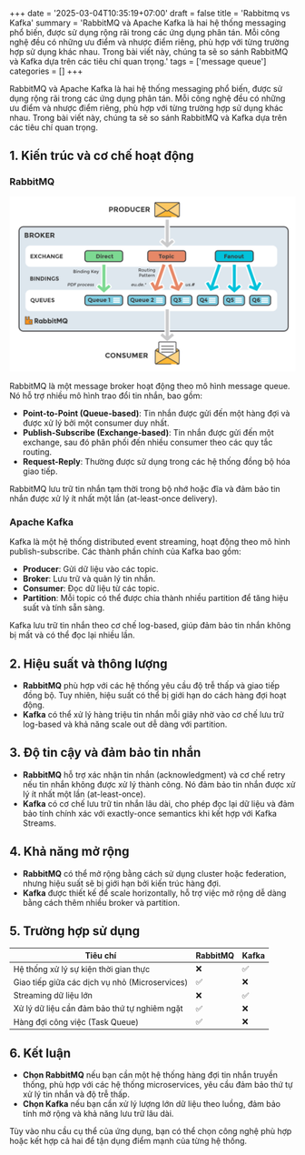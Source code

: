 +++
date = '2025-03-04T10:35:19+07:00'
draft = false
title = 'Rabbitmq vs Kafka'
summary = 'RabbitMQ và Apache Kafka là hai hệ thống messaging phổ biến, được sử dụng rộng rãi trong các ứng dụng phân tán. Mỗi công nghệ đều có những ưu điểm và nhược điểm riêng, phù hợp với từng trường hợp sử dụng khác nhau. Trong bài viết này, chúng ta sẽ so sánh RabbitMQ và Kafka dựa trên các tiêu chí quan trọng.'
tags = ['message queue']
categories = []
+++

RabbitMQ và Apache Kafka là hai hệ thống messaging phổ biến, được sử dụng rộng rãi trong các ứng dụng phân tán. Mỗi công nghệ đều có những ưu điểm và nhược điểm riêng, phù hợp với từng trường hợp sử dụng khác nhau. Trong bài viết này, chúng ta sẽ so sánh RabbitMQ và Kafka dựa trên các tiêu chí quan trọng.

## 1. Kiến trúc và cơ chế hoạt động
### RabbitMQ

![Rabbitmq Architecture](rabbitmq.png)

RabbitMQ là một message broker hoạt động theo mô hình message queue. Nó hỗ trợ nhiều mô hình trao đổi tin nhắn, bao gồm:
- **Point-to-Point (Queue-based)**: Tin nhắn được gửi đến một hàng đợi và được xử lý bởi một consumer duy nhất.
- **Publish-Subscribe (Exchange-based)**: Tin nhắn được gửi đến một exchange, sau đó phân phối đến nhiều consumer theo các quy tắc routing.
- **Request-Reply**: Thường được sử dụng trong các hệ thống đồng bộ hóa giao tiếp.

RabbitMQ lưu trữ tin nhắn tạm thời trong bộ nhớ hoặc đĩa và đảm bảo tin nhắn được xử lý ít nhất một lần (at-least-once delivery).

### Apache Kafka
Kafka là một hệ thống distributed event streaming, hoạt động theo mô hình publish-subscribe. Các thành phần chính của Kafka bao gồm:
- **Producer**: Gửi dữ liệu vào các topic.
- **Broker**: Lưu trữ và quản lý tin nhắn.
- **Consumer**: Đọc dữ liệu từ các topic.
- **Partition**: Mỗi topic có thể được chia thành nhiều partition để tăng hiệu suất và tính sẵn sàng.

Kafka lưu trữ tin nhắn theo cơ chế log-based, giúp đảm bảo tin nhắn không bị mất và có thể đọc lại nhiều lần.

## 2. Hiệu suất và thông lượng
- **RabbitMQ** phù hợp với các hệ thống yêu cầu độ trễ thấp và giao tiếp đồng bộ. Tuy nhiên, hiệu suất có thể bị giới hạn do cách hàng đợi hoạt động.
- **Kafka** có thể xử lý hàng triệu tin nhắn mỗi giây nhờ vào cơ chế lưu trữ log-based và khả năng scale out dễ dàng với partition.

## 3. Độ tin cậy và đảm bảo tin nhắn
- **RabbitMQ** hỗ trợ xác nhận tin nhắn (acknowledgment) và cơ chế retry nếu tin nhắn không được xử lý thành công. Nó đảm bảo tin nhắn được xử lý ít nhất một lần (at-least-once).
- **Kafka** có cơ chế lưu trữ tin nhắn lâu dài, cho phép đọc lại dữ liệu và đảm bảo tính chính xác với exactly-once semantics khi kết hợp với Kafka Streams.

## 4. Khả năng mở rộng
- **RabbitMQ** có thể mở rộng bằng cách sử dụng cluster hoặc federation, nhưng hiệu suất sẽ bị giới hạn bởi kiến trúc hàng đợi.
- **Kafka** được thiết kế để scale horizontally, hỗ trợ việc mở rộng dễ dàng bằng cách thêm nhiều broker và partition.

## 5. Trường hợp sử dụng
| Tiêu chí        | RabbitMQ | Kafka |
|----------------|----------|--------|
| Hệ thống xử lý sự kiện thời gian thực | ❌ | ✅ |
| Giao tiếp giữa các dịch vụ nhỏ (Microservices) | ✅ | ❌ |
| Streaming dữ liệu lớn | ❌ | ✅ |
| Xử lý dữ liệu cần đảm bảo thứ tự nghiêm ngặt | ✅ | ❌ |
| Hàng đợi công việc (Task Queue) | ✅ | ❌ |

## 6. Kết luận
- **Chọn RabbitMQ** nếu bạn cần một hệ thống hàng đợi tin nhắn truyền thống, phù hợp với các hệ thống microservices, yêu cầu đảm bảo thứ tự xử lý tin nhắn và độ trễ thấp.
- **Chọn Kafka** nếu bạn cần xử lý lượng lớn dữ liệu theo luồng, đảm bảo tính mở rộng và khả năng lưu trữ lâu dài.

Tùy vào nhu cầu cụ thể của ứng dụng, bạn có thể chọn công nghệ phù hợp hoặc kết hợp cả hai để tận dụng điểm mạnh của từng hệ thống.

